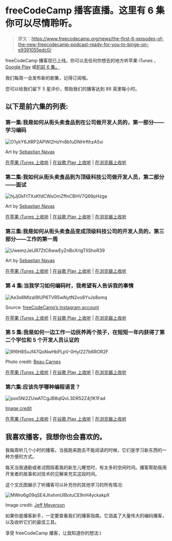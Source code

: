 # freeCodeCamp 播客直播。这里有 6 集你可以尽情聆听。

> 原文：<https://www.freecodecamp.org/news/the-first-6-episodes-of-the-new-freecodecamp-podcast-ready-for-you-to-binge-on-e9391055edc0/>

freeCodeCamp 播客现已上线。你可以去任何你想去的地方听苹果 iTunes 、 [Google Play](https://play.google.com/music/m/Dlihoa2pxggmrdbosa24kddqu2u?t=How_I_went_from_Selling_Food_in_the_Street_to_Working_as_a_Developer_at_Companies_Like_Apple_Part_1_) 或[的前 6 集。](http://freecodecamp.libsyn.com/)

我们每周一会发布新的剧集，记得订阅哦。

您可以给我们留下 5 星评价，帮助我们的播客达到 88 英里每小时。

## 以下是前六集的列表:

### 第一集:我是如何从街头卖食品到在公司做开发人员的，第一部分——学习编码

![O1ykY6JtRP2APWI2HsYn8b1uDNHrfthzA5xi](img/768089d365e91153cac5439605c52612.png)

Art by [Sebastian Navas](https://twitter.com/SebastianNavasF)

[在苹果 iTunes 上收听](https://itunes.apple.com/us/podcast/the-freecodecamp-podcast/id1313660749#) | [在谷歌 Play 上收听](https://play.google.com/music/m/Dlihoa2pxggmrdbosa24kddqu2u?t=How_I_went_from_Selling_Food_in_the_Street_to_Working_as_a_Developer_at_Companies_Like_Apple_Part_1_) | [在浏览器上收听](http://freecodecamp.libsyn.com/episode-1-how-i-went-from-selling-food-in-the-street-to-working-as-a-developer-at-companies-like-apple-part-1-learning-to-code)

### 第二集:我如何从街头卖食品到为顶级科技公司做开发人员，第二部分——面试

![hjJjGkFtTXxKfdCWsOmZffnCBHV7Q69pHzga](img/47bc1567a8d4267516619683e8ec419a.png)

Art by [Sebastian Navas](https://twitter.com/SebastianNavasF)

[在苹果 iTunes 上收听](https://itunes.apple.com/us/podcast/the-freecodecamp-podcast/id1313660749#) | [在谷歌 Play 上收听](https://play.google.com/music/m/D43e3dd5ov2z4dmb2dnonzjqeli?t=How_I_Went_From_Selling_Food_in_the_Street_to_Working_for_Top_Firms_in_Tech_Part_2_-_The_Interview-T) | [在浏览器上收听](http://freecodecamp.libsyn.com/how-i-went-from-selling-food-in-the-street-to-working-for-top-firms-in-tech-part-2-the-interview)

### 第三集:我是如何从街头卖食品变成顶级科技公司的开发人员的，第三部分——工作的第一周

![UwemzJeIJR7ZtC6wwEyZnBxXrigTIIShoR39](img/7687b778eaa3f8709fd1ca1f067226be.png)

Art by [Sebastian Navas](https://twitter.com/SebastianNavasF)

[在苹果 iTunes 上收听](https://itunes.apple.com/us/podcast/the-freecodecamp-podcast/id1313660749#) | [在谷歌 Play 上收听](https://play.google.com/music/m/Dhdxcun7vucjsj3xnmrg43hwjn4?t=How_I_Went_From_Selling_Food_in_the_Street_to_Working_for_Top_Firms_in_Tech_Part_3_-_First_Week_on_t) | [在浏览器上收听](http://freecodecamp.libsyn.com/how-i-went-from-selling-food-in-the-street-to-working-for-top-firms-in-tech-part-3-first-week-on-the-job)

### 第 4 集:当我学习如何编码时，我希望有人告诉我的事情

![Ae3s6MlzaI9lUP6TVR5wNytN2vo8YvJs8xmq](img/00d3e349d33ab1fe21e83e6379d84e44.png)

Source: [freeCodeCamp’s Instagram account](https://www.instagram.com/p/BbkAdPnlqsl/?taken-by=freecodecamp)

[在苹果 iTunes 上收听](https://itunes.apple.com/us/podcast/the-freecodecamp-podcast/id1313660749#) | [在谷歌 Play 上收听](https://play.google.com/music/m/Drgjdanbmi5mztu47urekf55ria?t=Things_I_Wish_Someone_Had_Told_Me_When_I_was_Learning_How_to_Code-The_freeCodeCamp_Podcast) | [在浏览器上收听](http://freecodecamp.libsyn.com/things-i-wish-someone-had-told-me-when-i-was-learning-how-to-code)

### 第 5 集:我是如何一边工作一边抚养两个孩子，在短短一年内获得了第二个学位和 5 个开发人员认证的

![Rf6H8SvJf47QoNwHbPLpV-0Hyl227b6ROR2F](img/1515866859ca8db44fc6f9ba4cbbb3f1.png)

Photo credit: [Beau Carnes](https://twitter.com/carnesbeau)

[在苹果 iTunes 上收听](https://itunes.apple.com/us/podcast/the-freecodecamp-podcast/id1313660749#) | [在谷歌 Play 上收听](https://play.google.com/music/m/D32wps57ewd7kdsigvr6sgtcyga?t=How_I_got_a_second_degree_and_earned_5_developer_certifications_in_just_one_year_while_working_and_r) | [在浏览器上收听](http://freecodecamp.libsyn.com/how-i-got-a-second-degree-and-earned-5-developer-certifications-in-just-one-year-while-working-and-raising-two-kids)

### 第六集:应该先学哪种编程语言？

![pox5NI2ZUwATCgJB8qlQvL3DR52Z4j1K1Fad](img/cf19e381f341cd23ea7239bfc3500e91.png)

[Image credit](http://carlcheo.com/startcoding)

[在苹果 iTunes 上收听](https://itunes.apple.com/us/podcast/the-freecodecamp-podcast/id1313660749#) | [在谷歌 Play 上收听](https://play.google.com/music/m/D3a4cr2bd4bzeonaazoynvxxjfq?t=Which_Programming_Language_Should_You_Learn_First-The_freeCodeCamp_Podcast) | [在浏览器上收听](http://freecodecamp.libsyn.com/which-programming-language-should-you-learn-first)

## 我喜欢播客，我想你也会喜欢的。

我每周听几个小时的播客。当我跑来跑去不能阅读的时候，它们是学习新东西的一种方便的方式。

每天当我通勤或者试图摇着我的新生儿睡觉时，有太多的空闲时间。播客帮助我用开发者的故事和对技术的见解来充实这段时间。

这个文氏图展示了听播客可以补充你的其他学习的所有情况:

![MWro6g09qSE4JhxhmUIBotuCE9nH4yckakpX](img/233b09ad8376269564f9f7738a4684b2.png)

Image credit: [Jeff Meyerson](https://twitter.com/the_prion)

如果你是播客新手，一定要查看我们的播客指南。它涵盖了大量伟大的编码播客，以及收听它们的最佳工具。

享受 freeCodeCamp 播客，让我知道你的想法:)